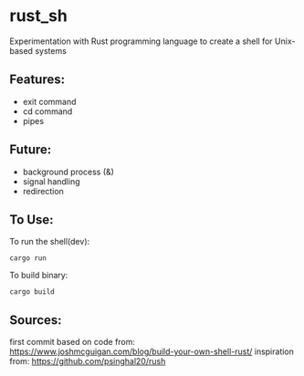 # rust_sh
Experimentation with Rust programming language to create a shell for Unix-based systems

## Features:
* exit command
* cd command
* pipes

## Future:
* background process (&)
* signal handling
* redirection

## To Use:
To run the shell(dev):

    cargo run

To build binary:

    cargo build

## Sources:
first commit based on code from:
https://www.joshmcguigan.com/blog/build-your-own-shell-rust/
inspiration from:
https://github.com/psinghal20/rush
